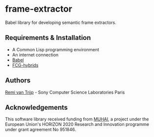# frame-extractor
Babel library for developing semantic frame extractors. 

## Requirements & Installation

* A Common Lisp programming environment
* An internet connection
* [Babel](https://gitlab.ai.vub.ac.be/ehai/babel)
* [FCG-hybrids](https://github.com/SonyCSLParis/fcg-hybrids)

## Authors
[Remi van Trijp](http://www.remivantrijp.eu/) -  Sony Computer Science Laboratories Paris

## Acknowledgements

This software library received funding from [MUHAI](https://muhai.org/), a project under the European Union's HORIZON 2020 Research and Innovation programme under grant agreement No 951846.
